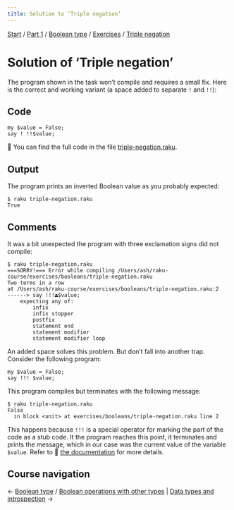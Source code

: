 ```yaml
---
title: Solution to ‘Triple negation’
---
```


[Start](/raku-course/) / [Part 1](/raku-course/part1) / [Boolean type](/raku-course/booleans) / [Exercises](../..) / [Triple negation](..)

# Solution of ‘Triple negation’

The program shown in the task won’t compile and requires a small fix. Here is the correct and working variant (a space added to separate `!` and `!!`):

## Code

    my $value = False;
    say ! !!$value;


🦋 You can find the full code in the file [triple-negation.raku](https://github.com/ash/raku-course/blob/master/exercises/booleans/triple-negation.raku).

## Output

The program prints an inverted Boolean value as you probably expected:

    $ raku triple-negation.raku
    True

## Comments

It was a bit unexpected the program with three exclamation signs did not compile:

    $ raku triple-negation.raku
    ===SORRY!=== Error while compiling /Users/ash/raku-course/exercises/booleans/triple-negation.raku
    Two terms in a row
    at /Users/ash/raku-course/exercises/booleans/triple-negation.raku:2
    ------> say !!!⏏$value;
        expecting any of:
            infix
            infix stopper
            postfix
            statement end
            statement modifier
            statement modifier loop

An added space solves this problem. But don’t fall into another trap. Consider the following program:

    my $value = False;
    say !!! $value;

This program compiles but terminates with the following message:

    $ raku triple-negation.raku
    False
      in block <unit> at exercises/booleans/triple-negation.raku line 2

This happens because `!!!` is a special operator for marking the part of the code as a stub code. It the program reaches this point, it terminates and prints the message, which in our case was the current value of the variable `$value`. Refer to 📖 [the documentation](https://docs.raku.org/routine/!!!) for more details.

## Course navigation

← [Boolean type](/raku-course/booleans) / [Boolean operations with other types](/raku-course/booleans/boolean-operations-other-types) | [Data types and introspection](/raku-course/what) →
